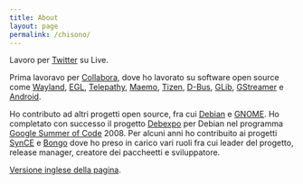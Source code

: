 ```yaml
---
title: About
layout: page
permalink: /chisono/
---
```


Lavoro per [Twitter](https://twitter.com) su Live.

Prima lavoravo per [Collabora](http://www.collabora.co.uk/), dove ho
lavorato su software open source come
[Wayland](http://wayland.freedesktop.org/),
[EGL](http://www.mesa3d.org/egl.html),
[Telepathy](http://telepathy.freedesktop.org/),
[Maemo](http://www.maemo.org/), [Tizen](http://www.tizen.org/),
[D-Bus](http://dbus.freedesktop.org/), [GLib](http://www.gtk.org/),
[GStreamer](http://gstreamer.freedesktop.org/) e
[Android](http://www.android.org/).

Ho contributo ad altri progetti open source, fra cui
[Debian](https://www.debian.org/) e [GNOME](https://www.gnome.org). Ho
completato con successo il progetto
[Debexpo](https://wiki.debian.org/Debexpo) per Debian nel programma
[Google Summer of
Code](https://developers.google.com/open-source/gsoc/) 2008. Per
alcuni anni ho contribuito ai progetti
[SynCE](http://sourceforge.net/projects/synce/) e
[Bongo](http://gna.org/projects/bongo) dove ho preso in carico vari
ruoli fra cui leader del progetto, release manager, creatore dei
paccheetti e sviluppatore.

[Versione inglese della pagina](/about/).
